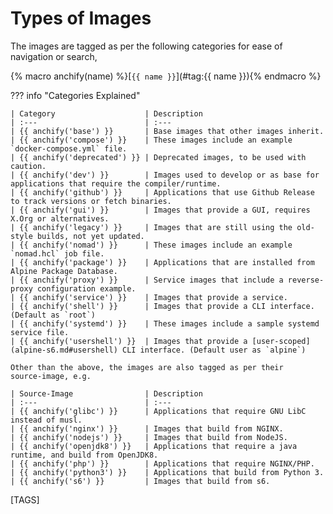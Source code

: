 # Types of Images

The images are tagged as per the following categories for ease of
navigation or search,

{% macro anchify(name) %}[`{{ name }}`](#tag:{{ name }}){% endmacro %}

??? info "Categories Explained"

    | Category                    | Description
    | :---                        | :---
    | {{ anchify('base') }}       | Base images that other images inherit.
    | {{ anchify('compose') }}    | These images include an example `docker-compose.yml` file.
    | {{ anchify('deprecated') }} | Deprecated images, to be used with caution.
    | {{ anchify('dev') }}        | Images used to develop or as base for applications that require the compiler/runtime.
    | {{ anchify('github') }}     | Applications that use Github Release to track versions or fetch binaries.
    | {{ anchify('gui') }}        | Images that provide a GUI, requires X.Org or alternatives.
    | {{ anchify('legacy') }}     | Images that are still using the old-style builds, not yet updated.
    | {{ anchify('nomad') }}      | These images include an example `nomad.hcl` job file.
    | {{ anchify('package') }}    | Applications that are installed from Alpine Package Database.
    | {{ anchify('proxy') }}      | Service images that include a reverse-proxy configuration example.
    | {{ anchify('service') }}    | Images that provide a service.
    | {{ anchify('shell') }}      | Images that provide a CLI interface. (Default as `root`)
    | {{ anchify('systemd') }}    | These images include a sample systemd service file.
    | {{ anchify('usershell') }}  | Images that provide a [user-scoped](alpine-s6.md#usershell) CLI interface. (Default user as `alpine`)

    Other than the above, the images are also tagged as per their
    source-image, e.g.

    | Source-Image                | Description
    | :---                        | :---
    | {{ anchify('glibc') }}      | Applications that require GNU LibC instead of musl.
    | {{ anchify('nginx') }}      | Images that build from NGINX.
    | {{ anchify('nodejs') }}     | Images that build from NodeJS.
    | {{ anchify('openjdk8') }}   | Applications that require a java runtime, and build from OpenJDK8.
    | {{ anchify('php') }}        | Applications that require NGINX/PHP.
    | {{ anchify('python3') }}    | Applications that build from Python 3.
    | {{ anchify('s6') }}         | Images that build from s6.

[TAGS]
